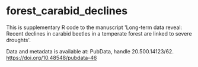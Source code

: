 # forest_carabid_declines
This is supplementary R code to the manuscript 'Long-term data reveal: Recent declines in carabid beetles in a temperate forest are linked to severe droughts'.

Data and metadata is available at: PubData, handle 20.500.14123/62.
https://doi.org/10.48548/pubdata-46 
